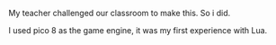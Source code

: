 My teacher challenged our classroom to make this. So i did.

I used pico 8 as the game engine, it was my first experience with Lua.
